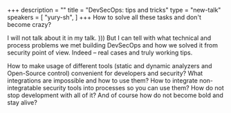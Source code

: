 +++
description = ""
title = "DevSecOps: tips and tricks"
type = "new-talk"
speakers = [
        "yury-sh",
]
+++
How to solve all these tasks and don't become crazy?

I will not talk about it in my talk. ))) But I can tell with what technical and process problems we met building DevSecOps and how we solved it from security point of view. Indeed – real cases and truly working tips.

How to make usage of different tools (static and dynamic analyzers and Open-Source control) convenient for developers and security? What integrations are impossible and how to use them? How to integrate non-integratable security tools into processes so you can use them? How do not stop development with all of it? And of course how do not become bold and stay alive?